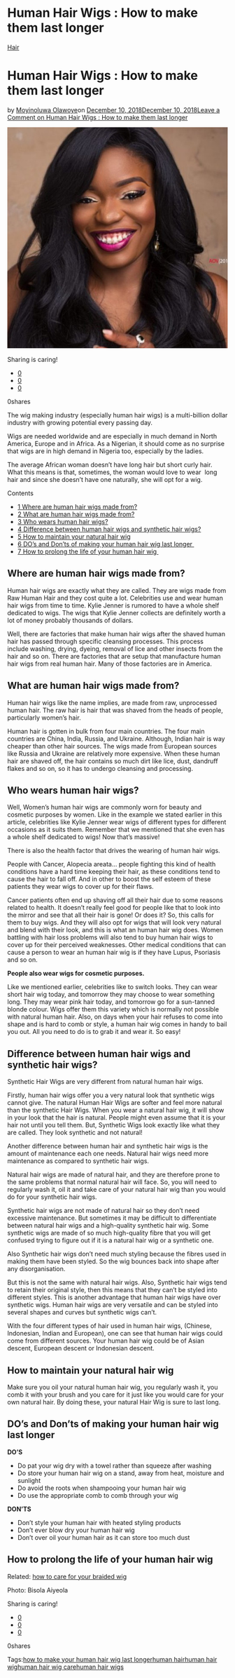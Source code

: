 # Human Hair Wigs : How to make them last longer

[Hair](https://estheradeniyi.com/category/hair/)
# Human Hair Wigs : How to make them last longer

by [Moyinoluwa Olawoye](https://estheradeniyi.com/author/moyinolawoye/)on [December 10, 2018December 10, 2018](https://estheradeniyi.com/human-hair-wigs/)[Leave a Comment on Human Hair Wigs : How to make them last longer](https://estheradeniyi.com/human-hair-wigs/#respond)

![Human hair wig](images\Human-hair-wig.png)

Sharing is caring!

- [0](https://www.facebook.com/sharer/sharer.php?u=https%3A%2F%2Festheradeniyi.com%2Fhuman-hair-wigs%2F&amp;t=Human%20Hair%20Wigs%20%3A%20How%20to%20make%20them%20last%20longer)
- [0](https://twitter.com/intent/tweet?text=Human%20Hair%20Wigs%20%3A%20How%20to%20make%20them%20last%20longer&amp;url=https%3A%2F%2Festheradeniyi.com%2Fhuman-hair-wigs%2F)
- [0](#)

0shares

The wig making industry (especially human hair wigs) is a multi-billion dollar industry with growing potential every passing day.

Wigs are needed worldwide and are especially in much demand in North America, Europe and in Africa. As a Nigerian, it should come as no surprise that wigs are in high demand in Nigeria too, especially by the ladies.

The average African woman doesn&#x2019;t have long hair but short curly hair. What this means is that, sometimes, the woman would love to wear &#xA0;long hair and since she doesn&#x2019;t have one naturally, she will opt for a wig.

Contents

- [1 Where are human hair wigs made from?](#Where_are_human_hair_wigs_made_from)
- [2 What are human hair wigs made from?](#What_are_human_hair_wigs_made_from)
- [3 Who wears human hair wigs?](#Who_wears_human_hair_wigs)
- [4 Difference between human hair wigs and synthetic hair wigs?](#Difference_between_human_hair_wigs_and_synthetic_hair_wigs)
- [5 How to maintain your natural hair wig](#How_to_maintain_your_natural_hair_wig)
- [6 DO&#x2019;s and Don&#x2019;ts of making your human hair wig last longer&#xA0;](#DO8217s_and_Don8217ts_of_making_your_human_hair_wig_last_longernbsp)
- [7 How to prolong the life of your human hair wig&#xA0;](#How_to_prolong_the_life_of_your_human_hair_wig)

## **Where are human hair wigs made from?**

Human hair wigs are exactly what they are called. They are wigs made from Raw Human Hair and they cost quite a lot. Celebrities use and wear human hair wigs from time to time. Kylie Jenner is rumored to have a whole shelf dedicated to wigs. The wigs that Kylie Jenner collects are definitely worth a lot of money probably thousands of dollars.

Well, there are factories that make human hair wigs after the shaved human hair has passed through specific cleansing processes. This process include&#xA0;washing, drying, dyeing, removal of lice and other insects from the hair and so on. There are factories that are setup that manufacture human hair wigs from real human hair. Many of those factories are in America.

## **What are human hair wigs made from?**

Human hair wigs like the name implies, are made from raw, unprocessed human hair. The raw hair is hair that was shaved from the heads of people, particularly women&#x2019;s hair.

Human hair is gotten in bulk from four main countries. The four main countries are China, India, Russia, and Ukraine. Although, Indian hair is way cheaper than other hair sources. The wigs made from European sources like Russia and Ukraine are relatively more expensive. When these human hair are shaved off, the hair contains so much dirt like lice, dust, dandruff flakes and so on, so it has to undergo cleansing and processing.

## **Who wears human hair wigs?**

Well, Women&#x2019;s human hair wigs are commonly worn for beauty and cosmetic purposes by women. Like in the example we stated earlier in this article, celebrities like Kylie Jenner wear wigs of different types for different occasions as it suits them. Remember that we mentioned that she even has a whole shelf dedicated to wigs! Now that&#x2019;s massive!

There is also the health factor that drives the wearing of human hair wigs.

People with Cancer, Alopecia areata&#x2026; people fighting this kind of health conditions have a hard time keeping their hair, as these conditions tend to cause the hair to fall off. And in other to boost the self esteem of these patients they wear wigs to cover up for their flaws.

Cancer patients often end up shaving off all their hair due to some reasons related to health. It doesn&#x2019;t really feel good for people like that to look into the mirror and see that all their hair is gone! Or does it? So, this calls for them to buy wigs. And they will also opt for wigs that will look very natural and blend with their look, and this is what an human hair wig does. Women battling with hair loss problems will also tend to buy human hair wigs to cover up for their perceived weaknesses. Other medical conditions that can cause a person to wear an human hair wig is if they have Lupus, Psoriasis and so on.

**People also wear wigs for cosmetic purposes.**

Like we mentioned earlier, celebrities like to switch looks. They can wear short hair wig today, and tomorrow they may choose to wear something long. They may wear pink hair today, and tomorrow go for a sun-tanned blonde colour. Wigs offer them this variety which is normally not possible with natural human hair. Also, on days when your hair refuses to come into shape and is hard to comb or style, a human hair wig comes in handy to bail you out. All you need to do is to grab it and wear it. So easy!

## **Difference between human hair wigs and synthetic hair wigs?**

Synthetic Hair Wigs are very different from natural human hair wigs.

Firstly, human hair wigs offer you a very natural look that synthetic wigs cannot give. The natural Human Hair Wigs are softer and feel more natural than the synthetic Hair Wigs.  When you wear a natural hair wig, it will show in your look that the hair is natural. People might even assume that it is your hair not until you tell them. But, Synthetic Wigs look exactly like what they are called. They look synthetic and not natural!

Another difference between human hair and synthetic hair wigs is the amount of maintenance each one needs. Natural hair wigs need more maintenance as compared to synthetic hair wigs.

Natural hair wigs are made of natural hair, and they are therefore prone to the same problems that normal natural hair will face. So, you will need to regularly wash it, oil it and take care of your natural hair wig than you would do for your synthetic hair wigs.

Synthetic hair wigs are not made of natural hair so they don&#x2019;t need excessive maintenance. But sometimes it may be difficult to differentiate between natural hair wigs and a high-quality synthetic hair wig. Some synthetic wigs are made of so much high-quality fibre that you will get confused trying to figure out if it is a natural hair wig or a synthetic one.

Also Synthetic hair wigs don&#x2019;t need much styling because the fibres used in making them have been styled. So the wig bounces back into shape after any disorganisation.

But this is not the same with natural hair wigs. Also, Synthetic hair wigs tend to retain their original style, then this means that they can&#x2019;t be styled into different styles. This is another advantage that human hair wigs have over synthetic wigs. Human hair wigs are very versatile and can be styled into several shapes and curves but synthetic wigs can&#x2019;t.

With the four different types of hair used in human hair wigs, (Chinese, Indonesian, Indian and European), one can see that human hair wigs could come from different sources. Your human hair wig could be of Asian descent, European descent or Indonesian descent.

## How to maintain your natural hair wig

Make sure you oil your natural human hair wig, you regularly wash it, you comb it with your brush and you care for it just like you would care for your own natural hair. By doing these, your natural Hair Wig is sure to last long.

## DO&#x2019;s and Don&#x2019;ts of making your human hair wig last longer&#xA0;

**DO&#x2019;S**

- Do pat your wig dry with a towel rather than squeeze after washing
- Do store your human hair wig on a stand, away from heat, moisture and sunlight
- Do avoid the roots when shampooing your human hair wig
- Do use the appropriate comb to comb through your wig

**DON&#x2019;TS**

- Don&#x2019;t style your human hair with heated styling products
- Don&#x2019;t ever blow dry your human hair wig&#xA0;
- Don&#x2019;t over oil your human hair as it can store too much dust

## How to prolong the life of your human hair wig&#xA0;

Related: [how to care for your braided wig](https://estheradeniyi.com/how-to-take-care-of-your-braided-wigs/)

Photo: Bisola Aiyeola

Sharing is caring!

- [0](https://www.facebook.com/sharer/sharer.php?u=https%3A%2F%2Festheradeniyi.com%2Fhuman-hair-wigs%2F&amp;t=Human%20Hair%20Wigs%20%3A%20How%20to%20make%20them%20last%20longer)
- [0](https://twitter.com/intent/tweet?text=Human%20Hair%20Wigs%20%3A%20How%20to%20make%20them%20last%20longer&amp;url=https%3A%2F%2Festheradeniyi.com%2Fhuman-hair-wigs%2F)
- [0](#)

0shares

Tags:[how to make your human hair wig last longer](https://estheradeniyi.com/tag/how-to-make-your-human-hair-wig-last-longer/)[human hair](https://estheradeniyi.com/tag/human-hair/)[human hair wig](https://estheradeniyi.com/tag/human-hair-wig/)[human hair wig care](https://estheradeniyi.com/tag/human-hair-wig-care/)[human hair wigs](https://estheradeniyi.com/tag/human-hair-wigs/)